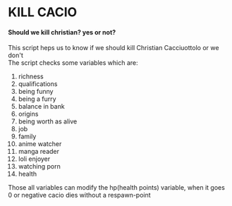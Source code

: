 # KILL CACIO
#### Should we kill christian? yes or not?

This script heps us to know if we should kill Christian Cacciuottolo or we don't <br>
The script checks some variables which are:
01. richness <!-- -->
02. qualifications
03. being funny
04. being a furry
05. balance in bank
06. origins
07. being worth as alive
08. job
09. family
10. anime watcher
11. manga reader
12. loli enjoyer
13. watching porn
14. health

Those all variables can modify the hp(health points) variable, when it goes 0 or negative cacio dies without a respawn-point